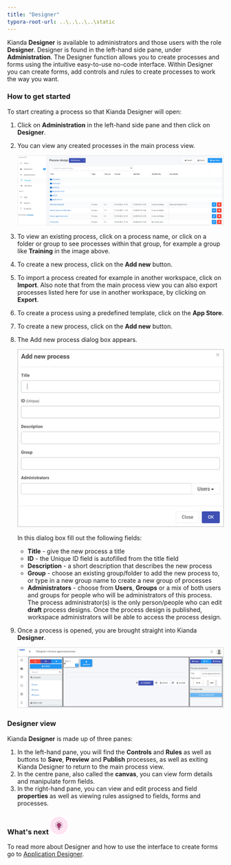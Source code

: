 ```yaml
---
title: "Designer"
typora-root-url: ..\..\..\..\static
---
```


Kianda **Designer** is available to administrators and those users with the role **Designer**. Designer is found in the left-hand side pane, under **Administration**. The Designer function allows you to create processes and forms using the intuitive easy-to-use no-code interface. Within Designer you can create forms, add controls and rules to create processes to work the way you want.

### How to get started

To start creating a process so that Kianda Designer will open:

1. Click on **Administration** in the left-hand side pane and then click on **Designer**.

2. You can view any created processes in the main process view.

   ![Process view](/images/process-view.gif)

3. To view an existing process, click on a process name, or click on a folder or group to see processes within that group, for example a group like **Training** in the image above. 

4. To create a new process, click on the **Add new** button.

5. To import a process created for example in another workspace, click on **Import**. Also note that from the main process view you can also export processes listed here for use in another workspace, by clicking on **Export**.

6. To create a process using a predefined template, click on the **App Store**.

7. To create a new process, click on the **Add new** button. 

8. The Add new process dialog box appears. 

    ![New process view](/images/new-process.jpg)

   In this dialog box fill out the following fields:

   - **Title** - give the new process a title
   - **ID** - the Unique ID field is autofilled from the title field
   - **Description** - a short description that describes the new process
   - **Group** - choose an existing group/folder to add the new process to, or type in a new group name to create a new group of processes
   - **Administrators** - choose from **Users**, **Groups** or a mix of both users and groups for people who will be administrators of this process. The process administrator(s) is the only person/people who can edit **draft** process designs. Once the process design is published, workspace administrators will be able to access the process design.

9. Once a process is opened, you are brought straight into Kianda **Designer**. 

   ![Designer view](/images/design-view.jpg)



### Designer view

Kianda **Designer** is made up of three panes:

1. In the left-hand pane, you will find the **Controls** and **Rules** as well as buttons to **Save**, **Preview** and **Publish** processes, as well as exiting Kianda Designer to return to the main process view. 
2. In the centre pane, also called the **canvas**, you can view form details and manipulate form fields.
3. In the right-hand pane, you can view and edit process and field **properties** as well as viewing rules assigned to fields, forms and processes.



### What's next  ![Idea icon](/images/18.png) ###

To read more about Designer and how to use the interface to create forms  go to [Application Designer](/docs/platform/application-designer/).

